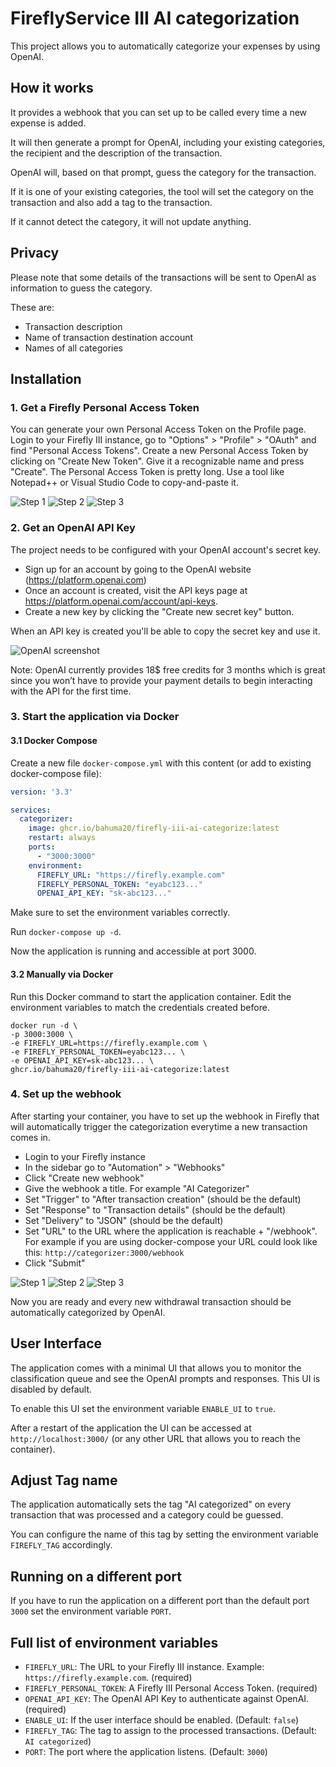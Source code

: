 # FireflyService III AI categorization

This project allows you to automatically categorize your expenses by using OpenAI.


## How it works

It provides a webhook that you can set up to be called every time a new expense is added.

It will then generate a prompt for OpenAI, including your existing categories, the recipient and the description of the
transaction.

OpenAI will, based on that prompt, guess the category for the transaction.

If it is one of your existing categories, the tool will set the category on the transaction and also add a tag to the
transaction.

If it cannot detect the category, it will not update anything.


## Privacy
Please note that some details of the transactions will be sent to OpenAI as information to guess the category.

These are:
- Transaction description
- Name of transaction destination account
- Names of all categories


## Installation

### 1. Get a Firefly Personal Access Token

You can generate your own Personal Access Token on the Profile page. Login to your Firefly III instance, go to
"Options" > "Profile" > "OAuth" and find "Personal Access Tokens". Create a new Personal Access Token by clicking on
"Create New Token". Give it a recognizable name and press "Create". The Personal Access Token is pretty long. Use a tool
like Notepad++ or Visual Studio Code to copy-and-paste it.

![Step 1](docs/img/pat1.png)
![Step 2](docs/img/pat2.png)
![Step 3](docs/img/pat3.png)

### 2. Get an OpenAI API Key

The project needs to be configured with your OpenAI account's secret key.

- Sign up for an account by going to the OpenAI website (https://platform.openai.com)
- Once an account is created, visit the API keys page at https://platform.openai.com/account/api-keys.
- Create a new key by clicking the "Create new secret key" button.

When an API key is created you'll be able to copy the secret key and use it.

![OpenAI screenshot](docs/img/openai-key.png)

Note: OpenAI currently provides 18$ free credits for 3 months which is great since you won’t have to provide your
payment details to begin interacting with the API for the first time.

### 3. Start the application via Docker

#### 3.1 Docker Compose

Create a new file `docker-compose.yml` with this content (or add to existing docker-compose file):

```yaml
version: '3.3'

services:
  categorizer:
    image: ghcr.io/bahuma20/firefly-iii-ai-categorize:latest
    restart: always
    ports:
      - "3000:3000"
    environment:
      FIREFLY_URL: "https://firefly.example.com"
      FIREFLY_PERSONAL_TOKEN: "eyabc123..."
      OPENAI_API_KEY: "sk-abc123..."
```

Make sure to set the environment variables correctly.

Run `docker-compose up -d`.

Now the application is running and accessible at port 3000.

#### 3.2 Manually via Docker

Run this Docker command to start the application container. Edit the environment variables to match the credentials
created before.

```shell
docker run -d \
-p 3000:3000 \
-e FIREFLY_URL=https://firefly.example.com \
-e FIREFLY_PERSONAL_TOKEN=eyabc123... \
-e OPENAI_API_KEY=sk-abc123... \
ghcr.io/bahuma20/firefly-iii-ai-categorize:latest
```

### 4. Set up the webhook

After starting your container, you have to set up the webhook in Firefly that will automatically trigger the
categorization everytime a new transaction comes in.

- Login to your Firefly instance
- In the sidebar go to "Automation" > "Webhooks"
- Click "Create new webhook"
- Give the webhook a title. For example "AI Categorizer"
- Set "Trigger" to "After transaction creation" (should be the default)
- Set "Response" to "Transaction details" (should be the default)
- Set "Delivery" to "JSON" (should be the default)
- Set "URL" to the URL where the application is reachable + "/webhook". For example if you are using docker-compose your
  URL could look like this: `http://categorizer:3000/webhook`
- Click "Submit"

![Step 1](docs/img/webhook1.png)
![Step 2](docs/img/webhook2.png)
![Step 3](docs/img/webhook3.png)

Now you are ready and every new withdrawal transaction should be automatically categorized by OpenAI.


## User Interface

The application comes with a minimal UI that allows you to monitor the classification queue and see the OpenAI prompts
and responses. This UI is disabled by default.

To enable this UI set the environment variable `ENABLE_UI` to `true`.

After a restart of the application the UI can be accessed at `http://localhost:3000/` (or any other URL that allows you
to reach the container).


## Adjust Tag name

The application automatically sets the tag "AI categorized" on every transaction that was processed and a category could
be guessed.

You can configure the name of this tag by setting the environment variable `FIREFLY_TAG` accordingly.


## Running on a different port

If you have to run the application on a different port than the default port `3000` set the environment variable `PORT`.


## Full list of environment variables

- `FIREFLY_URL`: The URL to your Firefly III instance. Example: `https://firefly.example.com`. (required)
- `FIREFLY_PERSONAL_TOKEN`: A Firefly III Personal Access Token. (required)
- `OPENAI_API_KEY`: The OpenAI API Key to authenticate against OpenAI. (required)
- `ENABLE_UI`: If the user interface should be enabled. (Default: `false`)
- `FIREFLY_TAG`: The tag to assign to the processed transactions. (Default: `AI categorized`)
- `PORT`: The port where the application listens. (Default: `3000`)